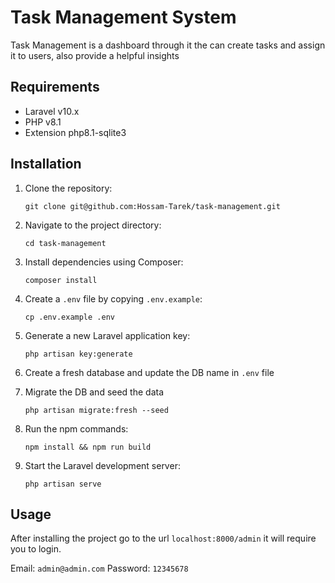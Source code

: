 # Task Management System

Task Management is a dashboard through it the can create tasks and assign it to users, also provide a helpful insights

## Requirements

* Laravel v10.x
* PHP v8.1 
* Extension php8.1-sqlite3

## Installation

1. Clone the repository:
   ```shell
   git clone git@github.com:Hossam-Tarek/task-management.git
   ```

2. Navigate to the project directory:
   ```shell
   cd task-management
   ```

3. Install dependencies using Composer:
   ```shell
   composer install
   ```

4. Create a `.env` file by copying `.env.example`:
   ```shell
   cp .env.example .env
   ```

5. Generate a new Laravel application key:
   ```shell
   php artisan key:generate
   ```

6. Create a fresh database and update the DB name in `.env` file

7. Migrate the DB and seed the data
   ```shell
   php artisan migrate:fresh --seed
   ```
8. Run the npm commands:
   ```shell
   npm install && npm run build
   ```
   
9. Start the Laravel development server:
   ```shell
   php artisan serve
   ```

## Usage

After installing the project go to the url `localhost:8000/admin` it will require you to login.

Email: `admin@admin.com`
Password: `12345678`
